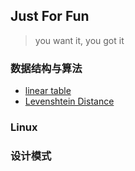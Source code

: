 ## Just For Fun

> you want it, you got it

### 数据结构与算法
* [linear table](logs/datastruct/linear_table.md)
* [Levenshtein Distance](logs/datastruct/levenshtein_distance.md)

### Linux


### 设计模式

